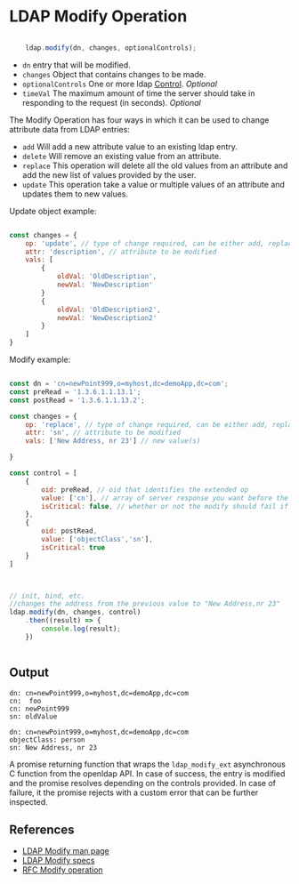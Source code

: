 # LDAP Modify Operation

```javascript

    ldap.modify(dn, changes, optionalControls);
```
* `dn` entry that will be modified.
* `changes` Object that contains changes to be made.
* `optionalControls` One or more ldap [Control](../controls.MD). _Optional_
* `timeVal` The maximum amount of time the server should take in responding to the request (in seconds). _Optional_

The Modify Operation has four ways in which it can be used to change attribute data from LDAP entries:

* `add`  Will add a new attribute value to an existing ldap entry.
* `delete` Will remove an existing value from an attribute.
* `replace` This operation will delete all the old values from an attribute and add the new list of values provided by the user.
* `update` This operation take a value or multiple values of an attribute and updates them to new values.

Update object example:

```javascript

const changes = {
    op: 'update', // type of change required, can be either add, replace, delete or update
    attr: 'description', // attribute to be modified
    vals: [
        {
            oldVal: 'OldDescription',
            newVal: 'NewDescription'
        }
        {
            oldVal: 'OldDescription2',
            newVal: 'NewDescription2'
        }
    ]
}


```

Modify example:

```javascript

const dn = 'cn=newPoint999,o=myhost,dc=demoApp,dc=com';
const preRead = '1.3.6.1.1.13.1';
const postRead = '1.3.6.1.1.13.2';

const changes = {
    op: 'replace', // type of change required, can be either add, replace, delete or update
    attr: 'sn', // attribute to be modified
    vals: ['New Address, nr 23'] // new value(s)

}

const control = [
    {
        oid: preRead, // oid that identifies the extended op
        value: ['cn'], // array of server response you want before the modify
        isCritical: false, // whether or not the modify should fail if the required response can not be retrieved 
    },
    {
        oid: postRead,
        value: ['objectClass','sn'],
        isCritical: true
    }
]



// init, bind, etc.
//changes the address from the previous value to "New Address,nr 23"
ldap.modify(dn, changes, control)
    .then((result) => {
        console.log(result);
    })



```

## Output

```
dn: cn=newPoint999,o=myhost,dc=demoApp,dc=com
cn:  foo
cn: newPoint999
sn: oldValue

dn: cn=newPoint999,o=myhost,dc=demoApp,dc=com
objectClass: person
sn: New Address, nr 23

```

A promise returning function that wraps the `ldap_modify_ext` asynchronous C function from the openldap API. In case of success, the entry is modified and the promise resolves depending on the controls provided. In case of failure, it the promise rejects with a custom error that can be further inspected.


## References 

* [LDAP Modify man page](https://linux.die.net/man/3/ldap_modify_ext)
* [LDAP Modify specs](https://www.ldap.com/the-ldap-modify-operation)
* [RFC Modify operation](https://tools.ietf.org/html/rfc4511#section-4.6)
